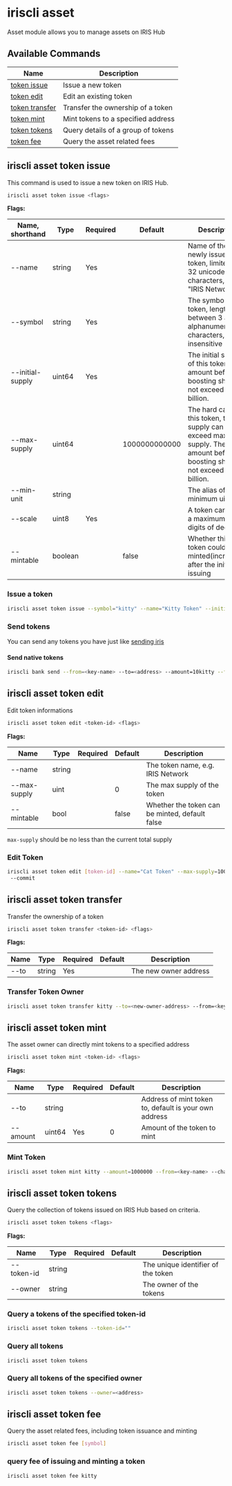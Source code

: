 # iriscli asset

Asset module allows you to manage assets on IRIS Hub

## Available Commands

| Name                                            | Description                        |
| ----------------------------------------------- | ---------------------------------- |
| [token issue](#iriscli-asset-token-issue)       | Issue a new token                  |
| [token edit](#iriscli-asset-token-edit)         | Edit an existing token             |
| [token transfer](#iriscli-asset-token-transfer) | Transfer the ownership of a token  |
| [token mint](#iriscli-asset-token-mint)         | Mint tokens to a specified address |
| [token tokens](#iriscli-asset-token-tokens)     | Query details of a group of tokens |
| [token fee](#iriscli-asset-token-fee)           | Query the asset related fees       |

## iriscli asset token issue

This command is used to issue a new token on IRIS Hub.

```bash
iriscli asset token issue <flags>
```

**Flags:**

| Name, shorthand  | Type    | Required | Default       | Description                                                                                                                    |
| ---------------- | ------- | -------- | ------------- | ------------------------------------------------------------------------------------------------------------------------------ |
| --name           | string  | Yes      |               | Name of the newly issued token, limited to 32 unicode characters, e.g. "IRIS Network"                                          |
| --symbol         | string  | Yes      |               | The symbol of the token, length between 3 and 8, alphanumeric characters, case insensitive                                     |
| --initial-supply | uint64  | Yes      |               | The initial supply of this token. The amount before boosting should not exceed 100 billion.                                    |
| --max-supply     | uint64  |          | 1000000000000 | The hard cap of this token, total supply can not exceed max supply. The amount before boosting should not exceed 1000 billion. |
| --min-unit       | string  |          |               | The alias of minimum uint                                                                                                      |
| --scale          | uint8   | Yes      |               | A token can have a maximum of 18 digits of decimal                                                                             |
| --mintable       | boolean |          | false         | Whether this token could be minted(increased) after the initial issuing                                                        |

### Issue a token

```bash
iriscli asset token issue --symbol="kitty" --name="Kitty Token" --initial-supply=100000000000 --max-supply=1000000000000 --scale=0 --mintable=true --fee=1iris --from=<key-name> --commit
```

### Send tokens

You can send any tokens you have just like [sending iris](./bank.md#iriscli-bank-send)

#### Send native tokens

```bash
iriscli bank send --from=<key-name> --to=<address> --amount=10kitty --fee=0.3iris --chain-id=irishub
```

## iriscli asset token edit

Edit token informations

```bash
iriscli asset token edit <token-id> <flags>
```

**Flags:**

| Name         | Type   | Required | Default | Description                                    |
| ------------ | ------ | -------- | ------- | ---------------------------------------------- |
| --name       | string |          |         | The token name, e.g. IRIS Network              |
| --max-supply | uint   |          | 0       | The max supply of the token                    |
| --mintable   | bool   |          | false   | Whether the token can be minted, default false |

`max-supply` should be no less than the current total supply

### Edit Token

```bash
iriscli asset token edit [token-id] --name="Cat Token" --max-supply=100000000000 --mintable=true --from=<key-name> --chain-id=irishub --fee=0.3iris
 --commit
```

## iriscli asset token transfer

Transfer the ownership of a token

```bash
iriscli asset token transfer <token-id> <flags>
```

**Flags:**

| Name | Type   | Required | Default | Description           |
| ---- | ------ | -------- | ------- | --------------------- |
| --to | string | Yes      |         | The new owner address |

### Transfer Token Owner

```bash
iriscli asset token transfer kitty --to=<new-owner-address> --from=<key-name> --chain-id=irishub --fee=0.3iris --commit
```

## iriscli asset token mint

The asset owner can directly mint tokens to a specified address

```bash
iriscli asset token mint <token-id> <flags>
```

**Flags:**

| Name     | Type   | Required | Default | Description                                           |
| -------- | ------ | -------- | ------- | ----------------------------------------------------- |
| --to     | string |          |         | Address of mint token to, default is your own address |
| --amount | uint64 | Yes      | 0       | Amount of the token to mint                           |

### Mint Token

```bash
iriscli asset token mint kitty --amount=1000000 --from=<key-name> --chain-id=irishub --fee=0.3iris
```

## iriscli asset token tokens

Query the collection of tokens issued on IRIS Hub based on criteria.

```bash
iriscli asset token tokens <flags>
```

**Flags:**

| Name       | Type   | Required | Default | Description                        |
| ---------- | ------ | -------- | ------- | ---------------------------------- |
| --token-id | string |          |         | The unique identifier of the token |
| --owner    | string |          |         | The owner of the tokens            |

### Query a tokens of the specified token-id

```bash
iriscli asset token tokens --token-id=""
```

### Query all tokens

```bash
iriscli asset token tokens
```

### Query all tokens of the specified owner

```bash
iriscli asset token tokens --owner=<address>
```

## iriscli asset token fee

Query the asset related fees, including token issuance and minting

```bash
iriscli asset token fee [symbol]
```

### query fee of issuing and minting a token

```bash
iriscli asset token fee kitty
```
